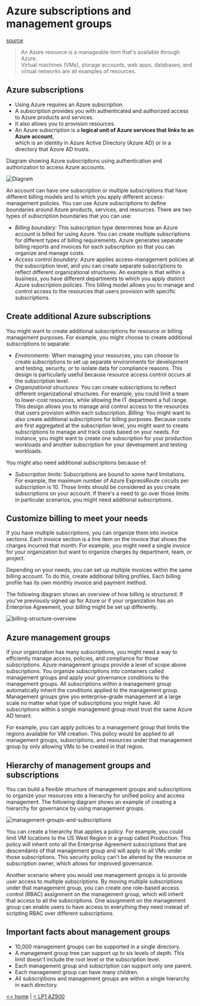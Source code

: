 # Azure subscriptions and management groups

[source](https://docs.microsoft.com/en-us/learn/modules/azure-architecture-fundamentals/management-groups-subscriptions)

> An Azure resource is a manageable item that's available through Azure. \
> Virtual machines (VMs), storage accounts, web apps, databases, and virtual networks are all examples of resources.

## Azure subscriptions

- Using Azure requires an Azure subscription.
- A subscription provides you with authenticated and authorized access to Azure products and services.
- It also allows you to provision resources.
- An Azure subscription is a **logical unit of Azure services that links to an Azure account**, \
which is an identity in Azure Active Directory (Azure AD) or in a directory that Azure AD trusts.

Diagram showing Azure subscriptions using authentication and authorization to access Azure accounts.

![Diagram](https://docs.microsoft.com/en-us/learn/azure-fundamentals/azure-architecture-fundamentals/media/subscriptions-afe063a7.png)

An account can have one subscription or multiple subscriptions that have different billing models and to which you apply different access-management policies. You can use Azure subscriptions to define boundaries around Azure products, services, and resources. There are two types of subscription boundaries that you can use:

- *Billing boundary:* This subscription type determines how an Azure account is billed for using Azure. You can create multiple subscriptions for different types of billing requirements. Azure generates separate billing reports and invoices for each subscription so that you can organize and manage costs.
- *Access control boundary:* Azure applies access-management policies at the subscription level, and you can create separate subscriptions to reflect different organizational structures. An example is that within a business, you have different departments to which you apply distinct Azure subscription policies. This billing model allows you to manage and control access to the resources that users provision with specific subscriptions.

## Create additional Azure subscriptions

You might want to create additional subscriptions for resource or billing management purposes. For example, you might choose to create additional subscriptions to separate:

- *Environments:* When managing your resources, you can choose to create subscriptions to set up separate environments for development and testing, security, or to isolate data for compliance reasons. This design is particularly useful because resource access control occurs at the subscription level.
- *Organizational structures:* You can create subscriptions to reflect different organizational structures. For example, you could limit a team to lower-cost resources, while allowing the IT department a full range. This design allows you to manage and control access to the resources that users provision within each subscription.
*Billing:* You might want to also create additional subscriptions for billing purposes. Because costs are first aggregated at the subscription level, you might want to create subscriptions to manage and track costs based on your needs. For instance, you might want to create one subscription for your production workloads and another subscription for your development and testing workloads.

You might also need additional subscriptions because of:

- *Subscription limits:* Subscriptions are bound to some hard limitations. For example, the maximum number of Azure ExpressRoute circuits per subscription is 10. Those limits should be considered as you create subscriptions on your account. If there's a need to go over those limits in particular scenarios, you might need additional subscriptions.

## Customize billing to meet your needs

If you have multiple subscriptions, you can organize them into invoice sections. Each invoice section is a line item on the invoice that shows the charges incurred that month. For example, you might need a single invoice for your organization but want to organize charges by department, team, or project.

Depending on your needs, you can set up multiple invoices within the same billing account. To do this, create additional billing profiles. Each billing profile has its own monthly invoice and payment method.

The following diagram shows an overview of how billing is structured. If you've previously signed up for Azure or if your organization has an Enterprise Agreement, your billing might be set up differently.

![billing-structure-overview](https://docs.microsoft.com/en-us/learn/azure-fundamentals/azure-architecture-fundamentals/media/billing-structure-overview-2c81a8ad.png)

## Azure management groups

If your organization has many subscriptions, you might need a way to efficiently manage access, policies, and compliance for those subscriptions. Azure management groups provide a level of scope above subscriptions. You organize subscriptions into containers called management groups and apply your governance conditions to the management groups. All subscriptions within a management group automatically inherit the conditions applied to the management group. Management groups give you enterprise-grade management at a large scale no matter what type of subscriptions you might have. All subscriptions within a single management group must trust the same Azure AD tenant.

For example, you can apply policies to a management group that limits the regions available for VM creation. This policy would be applied to all management groups, subscriptions, and resources under that management group by only allowing VMs to be created in that region.

## Hierarchy of management groups and subscriptions

You can build a flexible structure of management groups and subscriptions to organize your resources into a hierarchy for unified policy and access management. The following diagram shows an example of creating a hierarchy for governance by using management groups.

![management-groups-and-subscriptions](https://docs.microsoft.com/en-us/learn/azure-fundamentals/azure-architecture-fundamentals/media/management-groups-and-subscriptions-bba71896.png)

You can create a hierarchy that applies a policy. For example, you could limit VM locations to the US West Region in a group called Production. This policy will inherit onto all the Enterprise Agreement subscriptions that are descendants of that management group and will apply to all VMs under those subscriptions. This security policy can't be altered by the resource or subscription owner, which allows for improved governance.

Another scenario where you would use management groups is to provide user access to multiple subscriptions. By moving multiple subscriptions under that management group, you can create one role-based access control (RBAC) assignment on the management group, which will inherit that access to all the subscriptions. One assignment on the management group can enable users to have access to everything they need instead of scripting RBAC over different subscriptions.

## Important facts about management groups

- 10,000 management groups can be supported in a single directory.
- A management group tree can support up to six levels of depth. This limit doesn't include the root level or the subscription level.
- Each management group and subscription can support only one parent.
- Each management group can have many children.
- All subscriptions and management groups are within a single hierarchy in each directory.

[<< home](../az.md) | [< LP1 AZ900](./1-lp-az-900.md)
